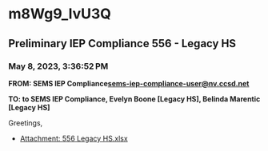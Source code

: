 # m8Wg9_lvU3Q
## Preliminary IEP Compliance 556 - Legacy HS
### May 8, 2023, 3:36:52 PM
**FROM: SEMS IEP Compliance<sems-iep-compliance-user@nv.ccsd.net>**

**TO: to SEMS IEP Compliance, Evelyn Boone [Legacy HS], Belinda Marentic [Legacy HS]**


Greetings, 





* [Attachment: 556 Legacy HS.xlsx](m8Wg9_lvU3Q-attachment-1.xlsx)
